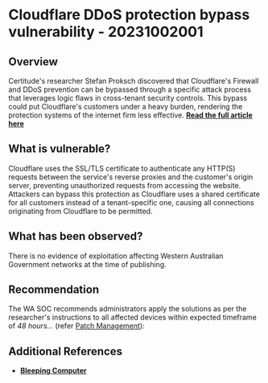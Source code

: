 # Cloudflare DDoS protection bypass vulnerability - 20231002001

## Overview

Certitude's researcher Stefan Proksch discovered that Cloudflare's Firewall and DDoS prevention can be bypassed through a specific attack process that leverages logic flaws in cross-tenant security controls. This bypass could put Cloudflare's customers under a heavy burden, rendering the protection systems of the internet firm less effective. [**Read the full article here**](https://certitude.consulting/blog/en/using-cloudflare-to-bypass-cloudflare/)

## What is vulnerable?

Cloudflare uses the SSL/TLS certificate to authenticate any HTTP(S) requests between the service's reverse proxies and the customer's origin server, preventing unauthorized requests from accessing the website. Attackers can bypass this protection as Cloudflare uses a shared certificate for all customers instead of a tenant-specific one, causing all connections originating from Cloudflare to be permitted. 

## What has been observed?

There is no evidence of exploitation affecting Western Australian Government networks at the time of publishing.

## Recommendation

The WA SOC recommends administrators apply the solutions as per the researcher's instructions to all affected devices within expected timeframe of *48 hours...* (refer [Patch Management](../guidelines/patch-management.md)):


## Additional References

- [**Bleeping Computer**](https://www.bleepingcomputer.com/news/security/cloudflare-ddos-protections-ironically-bypassed-using-cloudflare/)
